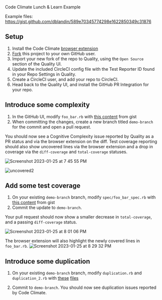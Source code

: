 Code Climate Lunch & Learn Example



Example files: https://gist.github.com/dblandin/589e70345774298e1622850349c31876

## Setup

1. Install the Code Climate [browser extension](https://codeclimate.com/browser-extension)
2. [Fork](https://github.com/davehenton/example-foobar) this project to your own GitHub user. 
3. Import your new fork of the repo to Quality, using the `Open Source` section of the Quality UI.
4. Update the included CircleCI config file with the Test Reporter ID found in your Repo Settings in Quality.
5. Create a CircleCI user, and add your repo to CircleCI. 
6. Head back to the Quality UI, and install the GitHub PR Integration for your repo. 



## Introduce some complexity

1. In the GitHub UI, modify `foo_bar.rb` with [this content](https://gist.github.com/dblandin/589e70345774298e1622850349c31876#file-foo_bar-rb) from gist
2. When committing the changes, create a new branch titled `demo-branch` for the commit and open a pull request. 

You should now see a Cognitive Complexity issue reported by Quality as a PR status
and via the browser extension on the diff. Test coverage reporting should also show
uncovered lines via the browser extension and a drop in coverage via the `diff-coverage` and `total-coverage` statuses.

![Screenshot 2023-01-25 at 7 45 55 PM](https://user-images.githubusercontent.com/18341459/214743756-2335f16e-794c-4456-9483-3fc45900e6c6.png)

![uncovered2](https://user-images.githubusercontent.com/18341459/214745680-0439f858-6cfc-4976-879e-3370d64ac1e3.jpg)




## Add some test coverage

1. On your existing `demo-branch` branch, modify `spec/foo_bar_spec.rb` with [this content](https://gist.github.com/dblandin/589e70345774298e1622850349c31876#file-foo_bar_spec-rb) from gist
2. Commit the update to `demo-branch`. 

Your pull request should now show a smaller decrease in `total-coverage`, and a passing `diff-coverage` status.

![Screenshot 2023-01-25 at 8 01 06 PM](https://user-images.githubusercontent.com/18341459/214744436-02029cbe-4e09-484a-867b-7bfded32282b.png)

The browser extension will also highlight the newly covered lines in `foo_bar.rb`. 
![Screenshot 2023-01-25 at 8 29 32 PM](https://user-images.githubusercontent.com/18341459/214745367-1630cd55-37c7-4b4a-888b-64b1bae5e079.png)


## Introduce some duplication

1. On your existing `demo-branch` branch, modify `duplication.rb` and `duplication_2.rb` with [these](https://gist.github.com/dblandin/589e70345774298e1622850349c31876#file-duplication-rb) [files](https://gist.github.com/dblandin/589e70345774298e1622850349c31876#file-duplication_2-rb)

2. Commit to `demo-branch`. You should now see duplication issues reported by Code Climate.      

